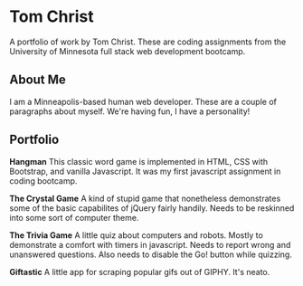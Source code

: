 # Tom Christ

A portfolio of work by Tom Christ. These are coding assignments from the University of Minnesota full stack web development bootcamp.

## About Me

I am a Minneapolis-based human web developer. These are a couple of paragraphs about myself. We're having fun, I have a personality!

## Portfolio

**Hangman** This classic word game is implemented in HTML, CSS with Bootstrap, and vanilla Javascript. It was my first javascript assignment in coding bootcamp.

**The Crystal Game** A kind of stupid game that nonetheless demonstrates some of the basic capabilites of jQuery fairly handily. Needs to be reskinned into some sort of computer theme.

**The Trivia Game** A little quiz about computers and robots. Mostly to demonstrate a comfort with timers in javascript. Needs to report wrong and unanswered questions. Also needs to disable the Go! button while quizzing.

**Giftastic** A little app for scraping popular gifs out of GIPHY. It's neato.
